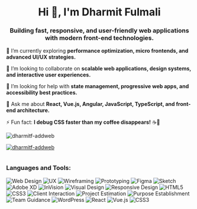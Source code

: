 <h1 align="center">Hi 👋, I'm Dharmit Fulmali</h1>
<h3 align="center"> Building fast, responsive, and user-friendly web applications with modern front-end technologies.</h3>

🌱 I’m currently exploring **performance optimization, micro frontends, and advanced UI/UX strategies.**  

👯 I’m looking to collaborate on **scalable web applications, design systems, and interactive user experiences.**  

🤝 I’m looking for help with **state management, progressive web apps, and accessibility best practices.**  

💬 Ask me about **React, Vue.js, Angular, JavaScript, TypeScript, and front-end architecture.**  

⚡ Fun fact: **I debug CSS faster than my coffee disappears!** ☕🚀 

<p align="left"> <img src="https://komarev.com/ghpvc/?username=dharmitf-addweb&label=Profile%20views&color=0e75b6&style=flat" alt="dharmitf-addweb" /> </p>

<p align="left"> <a href="https://github.com/ryo-ma/github-profile-trophy"><img src="https://github-profile-trophy.vercel.app/?username=dharmitf-addweb" alt="dharmitf-addweb" /></a> </p>

<p align="left"> <a href="https://twitter.com/" target="blank"><img src="https://img.shields.io/twitter/follow/?logo=twitter&style=for-the-badge" alt="" /></a> </p> 

<h3 align="left">Languages and Tools:</h3>

![Web Design](https://img.shields.io/badge/Web_Design-3b5998?style=for-the-badge&logo=web&logoColor=white) ![UX](https://img.shields.io/badge/UX-FF6F00?style=for-the-badge&logo=figma&logoColor=white) ![Wireframing](https://img.shields.io/badge/Wireframing-FFE600?style=for-the-badge&logo=figma&logoColor=white) ![Prototyping](https://img.shields.io/badge/Prototyping-00C6B3?style=for-the-badge&logo=adobe-xd&logoColor=white) ![Figma](https://img.shields.io/badge/Figma-F24E1E?style=for-the-badge&logo=figma&logoColor=white) ![Sketch](https://img.shields.io/badge/Sketch-FF8A00?style=for-the-badge&logo=sketch&logoColor=white) ![Adobe XD](https://img.shields.io/badge/Adobe_XD-FF61F6?style=for-the-badge&logo=adobe-xd&logoColor=white) ![InVision](https://img.shields.io/badge/InVision-FF3366?style=for-the-badge&logo=invision&logoColor=white) ![Visual Design](https://img.shields.io/badge/Visual_Design-3477C8?style=for-the-badge&logo=adobe-illustrator&logoColor=white) ![Responsive Design](https://img.shields.io/badge/Responsive_Design-38B1B1?style=for-the-badge&logo=css3&logoColor=white) ![HTML5](https://img.shields.io/badge/HTML5-E34F26?style=for-the-badge&logo=html5&logoColor=white) ![CSS3](https://img.shields.io/badge/CSS3-1572B6?style=for-the-badge&logo=css3&logoColor=white) ![Client Interaction](https://img.shields.io/badge/Client_Interaction-0073B1?style=for-the-badge&logo=slack&logoColor=white) ![Project Estimation](https://img.shields.io/badge/Project_Estimation-FF6F61?style=for-the-badge&logo=money-bill&logoColor=white) ![Purpose Establishment](https://img.shields.io/badge/Purpose_Establishment-2B85A1?style=for-the-badge&logo=brain&logoColor=white) ![Team Guidance](https://img.shields.io/badge/Team_Guidance-6A1B9A?style=for-the-badge&logo=teams&logoColor=white) ![WordPress](https://img.shields.io/badge/WordPress-21759B?style=for-the-badge&logo=wordpress&logoColor=white) ![React](https://img.shields.io/badge/React-61DAFB?style=for-the-badge&logo=react&logoColor=white) ![Vue.js](https://img.shields.io/badge/Vue.js-42B883?style=for-the-badge&logo=vue.js&logoColor=white) ![CSS3](https://img.shields.io/badge/CSS3-1572B6?style=for-the-badge&logo=css3&logoColor=white) 

